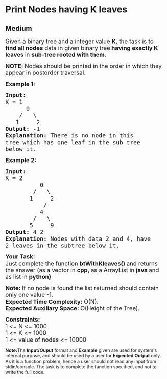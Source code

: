 # Print Nodes having K leaves
## Medium 
<div class="problem-statement" style="user-select: auto;">
                <p style="user-select: auto;"></p><p style="user-select: auto;"><span style="font-size: 18px; user-select: auto;">Given a binary tree and a integer value <strong style="user-select: auto;">K</strong>, the task is to <strong style="user-select: auto;">find all nodes</strong> data in given binary tree<strong style="user-select: auto;"> having exactly K leaves </strong>in <strong style="user-select: auto;">sub-tree rooted with them</strong>.</span></p>

<p style="user-select: auto;"><span style="font-size: 18px; user-select: auto;"><strong style="user-select: auto;">NOTE:&nbsp;</strong>Nodes should be printed in the order in which they appear in postorder traversal.</span></p>

<p style="user-select: auto;"><span style="font-size: 18px; user-select: auto;"><strong style="user-select: auto;">Example 1:</strong></span></p>

<pre style="user-select: auto;"><span style="font-size: 18px; user-select: auto;"><strong style="user-select: auto;">Input:
</strong>K = 1
&nbsp;     0
&nbsp;   /   \
&nbsp;  1     2<strong style="user-select: auto;">
Output: </strong>-1<strong style="user-select: auto;">
Explanation: </strong>There&nbsp;is no node in this
tree which has one leaf in the sub tree
below it.</span>
</pre>

<p style="user-select: auto;"><span style="font-size: 18px; user-select: auto;"><strong style="user-select: auto;">Example 2:</strong></span></p>

<pre style="user-select: auto;"><span style="font-size: 18px; user-select: auto;"><strong style="user-select: auto;">Input:
</strong>K = 2
&nbsp;         0
&nbsp;       /   \
&nbsp;      1     2
&nbsp;          /  
&nbsp;         4
&nbsp;       /   \
&nbsp;      5     9<strong style="user-select: auto;">
Output: </strong>4 2<strong style="user-select: auto;">
Explanation: </strong>Nodes with data 2 and 4, have
2 leaves in the subtree below it.</span></pre>

<p style="user-select: auto;"><strong style="user-select: auto;"><span style="font-size: 18px; user-select: auto;">Your Task:</span></strong><br style="user-select: auto;">
<span style="font-size: 18px; user-select: auto;">Just complete the function <strong style="user-select: auto;">btWithKleaves()&nbsp;</strong>and returns the answer (as a vector in&nbsp;<strong style="user-select: auto;">cpp,&nbsp;</strong>as a ArrayList in&nbsp;<strong style="user-select: auto;">java&nbsp;</strong>and as list in&nbsp;<strong style="user-select: auto;">python)</strong></span></p>

<p style="user-select: auto;"><span style="font-size: 18px; user-select: auto;"><strong style="user-select: auto;">Note:&nbsp;</strong>If no node is found the list returned should contain only one value -1.<br style="user-select: auto;">
<strong style="user-select: auto;">Expected Time Complexity:&nbsp;</strong>O(N).<br style="user-select: auto;">
<strong style="user-select: auto;">Expected Auxiliary Space:&nbsp;</strong>O(Height of the Tree).</span></p>

<p style="user-select: auto;"><span style="font-size: 18px; user-select: auto;"><strong style="user-select: auto;">Constraints:</strong><br style="user-select: auto;">
1 &lt;= N &lt;= 1000<br style="user-select: auto;">
1 &lt;= K &lt;= 1000<br style="user-select: auto;">
1 &lt;= value of nodes &lt;= 10000</span></p>

<p style="user-select: auto;"><span style="font-size: 14px; user-select: auto;"><strong style="user-select: auto;">Note:</strong>The <strong style="user-select: auto;">Input/Ouput</strong> format and <strong style="user-select: auto;">Example</strong> given are used for system's internal purpose, and should be used by a user for <strong style="user-select: auto;">Expected Output</strong> only. As it is a function problem, hence a user should not read any input from stdin/console. The task is to complete the function specified, and not to write the full code.</span></p>
 <p style="user-select: auto;"></p>
            </div>